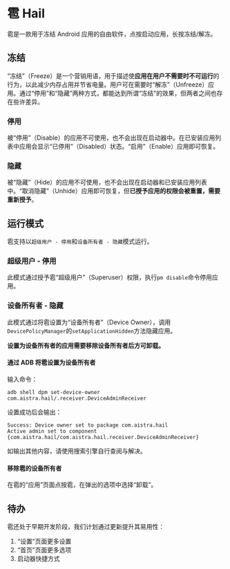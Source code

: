 # 雹 Hail

雹是一款用于冻结 Android 应用的自由软件，点按启动应用，长按冻结/解冻。

## 冻结

“冻结”（Freeze）是一个营销用语，用于描述使**应用在用户不需要时不可运行**的行为，以此减少内存占用并节省电量。用户可在需要时“解冻”（Unfreeze）应用。通过“停用”和“隐藏”两种方式，都能达到所谓“冻结”的效果，但两者之间也存在些许差异。

### 停用

被“停用”（Disable）的应用不可使用，也不会出现在启动器中。在已安装应用列表中应用会显示“已停用”（Disabled）状态。“启用”（Enable）应用即可恢复。

### 隐藏

被“隐藏”（Hide）的应用不可使用，也不会出现在启动器和已安装应用列表中。“取消隐藏”（Unhide）应用即可恢复，但**已授予应用的权限会被重置，需要重新授予**。

## 运行模式

雹支持以`超级用户 - 停用`和`设备所有者 - 隐藏`模式运行。

### 超级用户 - 停用

此模式通过授予雹“超级用户”（Superuser）权限，执行`pm disable`命令停用应用。

### 设备所有者 - 隐藏

此模式通过将雹设置为“设备所有者”（Device Owner），调用`DevicePolicyManager`的`setApplicationHidden`方法隐藏应用。

**设置为设备所有者的应用需要移除设备所有者后方可卸载。**

#### 通过 ADB 将雹设置为设备所有者

输入命令：

```shell
adb shell dpm set-device-owner com.aistra.hail/.receiver.DeviceAdminReceiver
```

设置成功后会输出：

```
Success: Device owner set to package com.aistra.hail
Active admin set to component {com.aistra.hail/com.aistra.hail.receiver.DeviceAdminReceiver}
```

如输出其他内容，请使用搜索引擎自行查阅与解决。

#### 移除雹的设备所有者

在雹的“应用”页面点按雹，在弹出的选项中选择“卸载”。

## 待办

雹还处于早期开发阶段，我们计划通过更新提升其易用性：

1. “设置”页面更多设置
2. “首页”页面更多选项
3. 启动器快捷方式